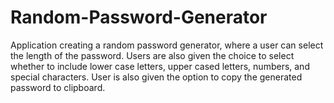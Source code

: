 # Random-Password-Generator

Application creating a random password generator, where a user can select the length of the password. Users are also given the choice to select whether to include lower case letters, upper cased letters, numbers, and special characters. User is also given the option to copy the generated password to clipboard.
